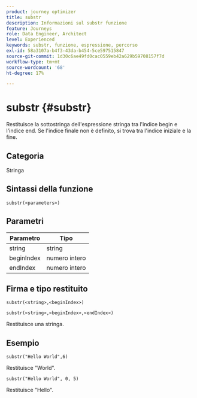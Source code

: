 ```yaml
---
product: journey optimizer
title: substr
description: Informazioni sul substr funzione
feature: Journeys
role: Data Engineer, Architect
level: Experienced
keywords: substr, funzione, espressione, percorso
exl-id: 58a3107a-b4f3-43da-b454-5ce597515847
source-git-commit: 1d30c6ae49fd0cac0559eb42a629b59708157f7d
workflow-type: tm+mt
source-wordcount: '68'
ht-degree: 17%

---
```


# substr {#substr}

Restituisce la sottostringa dell&#39;espressione stringa tra l&#39;indice begin e l&#39;indice end. Se l&#39;indice finale non è definito, si trova tra l&#39;indice iniziale e la fine.

## Categoria

Stringa

## Sintassi della funzione

`substr(<parameters>)`

## Parametri

| Parametro | Tipo |
|-------------|----------|
| string | string |
| beginIndex | numero intero |
| endIndex | numero intero |

## Firma e tipo restituito

`substr(<string>,<beginIndex>)`

`substr(<string>,<beginIndex>,<endIndex>)`

Restituisce una stringa.

## Esempio

`substr("Hello World",6)`

Restituisce &quot;World&quot;.

`substr("Hello World", 0, 5)`

Restituisce &quot;Hello&quot;.
